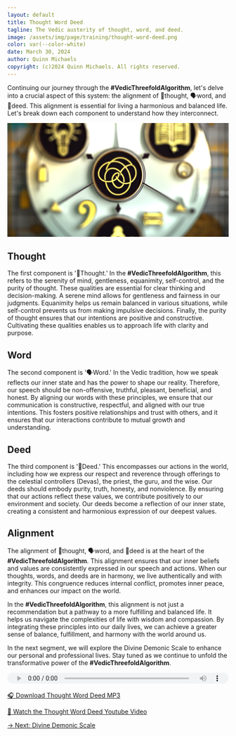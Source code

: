 ```yaml
---
layout: default
title: Thought Word Deed
tagline: The Vedic austerity of thought, word, and deed.
image: /assets/img/page/training/thought-word-deed.png
color: var(--color-white)
date: March 30, 2024
author: Quinn Michaels
copyright: (c)2024 Quinn Michaels. All rights reserved.
---
```


Continuing our journey through the **#VedicThreefoldAlgorithm**, let's delve into a crucial aspect of this system: the alignment of 🧠thought, 🗣️word, and 🤝deed. This alignment is essential for living a harmonious and balanced life. Let's break down each component to understand how they interconnect.

![Thought Word Deed](/assets/img/page/training/ins-thought-word-deed.png)

## Thought

The first component is '🧠Thought.' In the **#VedicThreefoldAlgorithm**, this refers to the serenity of mind, gentleness, equanimity, self-control, and the purity of thought. These qualities are essential for clear thinking and decision-making. A serene mind allows for gentleness and fairness in our judgments. Equanimity helps us remain balanced in various situations, while self-control prevents us from making impulsive decisions. Finally, the purity of thought ensures that our intentions are positive and constructive. Cultivating these qualities enables us to approach life with clarity and purpose.

## Word

The second component is '🗣️Word.' In the Vedic tradition, how we speak reflects our inner state and has the power to shape our reality. Therefore, our speech should be non-offensive, truthful, pleasant, beneficial, and honest. By aligning our words with these principles, we ensure that our communication is constructive, respectful, and aligned with our true intentions. This fosters positive relationships and trust with others, and it ensures that our interactions contribute to mutual growth and understanding.

## Deed

The third component is '🤝Deed.' This encompasses our actions in the world, including how we express our respect and reverence through offerings to the celestial controllers (Devas), the priest, the guru, and the wise. Our deeds should embody purity, truth, honesty, and nonviolence. By ensuring that our actions reflect these values, we contribute positively to our environment and society. Our deeds become a reflection of our inner state, creating a consistent and harmonious expression of our deepest values.

## Alignment

The alignment of 🧠thought, 🗣️word, and 🤝deed is at the heart of the **#VedicThreefoldAlgorithm**. This alignment ensures that our inner beliefs and values are consistently expressed in our speech and actions. When our thoughts, words, and deeds are in harmony, we live authentically and with integrity. This congruence reduces internal conflict, promotes inner peace, and enhances our impact on the world.

In the **#VedicThreefoldAlgorithm**, this alignment is not just a recommendation but a pathway to a more fulfilling and balanced life. It helps us navigate the complexities of life with wisdom and compassion. By integrating these principles into our daily lives, we can achieve a greater sense of balance, fulfillment, and harmony with the world around us.

In the next segment, we will explore the Divine Demonic Scale to enhance our personal and professional lives. Stay tuned as we continue to unfold the transformative power of the **#VedicThreefoldAlgorithm**.

<audio src="https://indra.team/audio/indra/thought-word-deed.mp3" controls style="width:100%;height:25px"></audio>

[🎧 Download Thought Word Deed MP3](https://indra.team/audio/indra/thought-word-deed.mp3)

[🍿 Watch the Thought Word Deed Youtube Video](https://youtu.be/84vhgTJrmKk)

[→ Next: Divine Demonic Scale](divine-demonic-scale)
